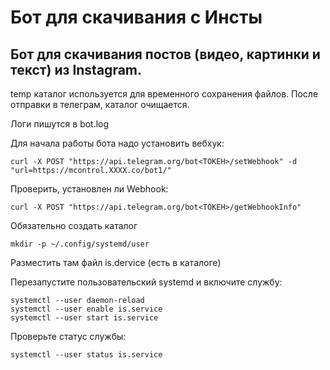 Бот для скачивания с Инсты
===========

## Бот для скачивания постов (видео, картинки и текст) из Instagram.

temp каталог используется для временного сохранения файлов. После отправки в телеграм, каталог очищается.

Логи пишутся в bot.log

Для начала работы бота надо установить вебхук: 
```
curl -X POST "https://api.telegram.org/bot<ТОКЕН>/setWebhook" -d "url=https://mcontrol.XXXX.co/bot1/"
```
Проверить, установлен ли Webhook:
```
curl -X POST "https://api.telegram.org/bot<ТОКЕН>/getWebhookInfo"
```
Обязательно создать каталог
```
mkdir -p ~/.config/systemd/user
```
Разместить там файл is.dervice (есть в каталоге)

Перезапустите пользовательский systemd и включите службу:
```
systemctl --user daemon-reload
systemctl --user enable is.service
systemctl --user start is.service
```

Проверьте статус службы:
```
systemctl --user status is.service
```
